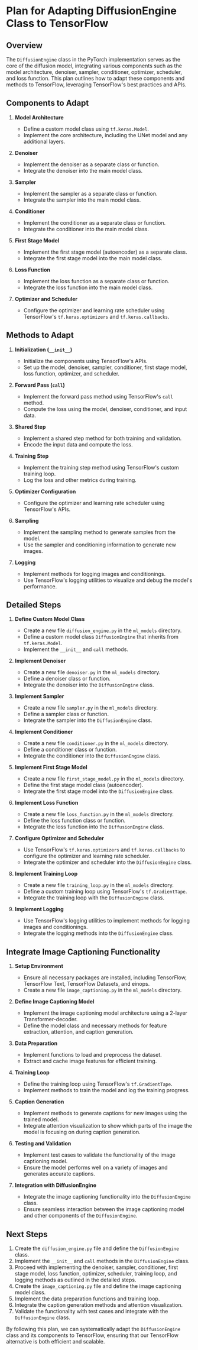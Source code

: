 # Plan for Adapting DiffusionEngine Class to TensorFlow

## Overview
The `DiffusionEngine` class in the PyTorch implementation serves as the core of the diffusion model, integrating various components such as the model architecture, denoiser, sampler, conditioner, optimizer, scheduler, and loss function. This plan outlines how to adapt these components and methods to TensorFlow, leveraging TensorFlow's best practices and APIs.

## Components to Adapt
1. **Model Architecture**
   - Define a custom model class using `tf.keras.Model`.
   - Implement the core architecture, including the UNet model and any additional layers.

2. **Denoiser**
   - Implement the denoiser as a separate class or function.
   - Integrate the denoiser into the main model class.

3. **Sampler**
   - Implement the sampler as a separate class or function.
   - Integrate the sampler into the main model class.

4. **Conditioner**
   - Implement the conditioner as a separate class or function.
   - Integrate the conditioner into the main model class.

5. **First Stage Model**
   - Implement the first stage model (autoencoder) as a separate class.
   - Integrate the first stage model into the main model class.

6. **Loss Function**
   - Implement the loss function as a separate class or function.
   - Integrate the loss function into the main model class.

7. **Optimizer and Scheduler**
   - Configure the optimizer and learning rate scheduler using TensorFlow's `tf.keras.optimizers` and `tf.keras.callbacks`.

## Methods to Adapt
1. **Initialization (`__init__`)**
   - Initialize the components using TensorFlow's APIs.
   - Set up the model, denoiser, sampler, conditioner, first stage model, loss function, optimizer, and scheduler.

2. **Forward Pass (`call`)**
   - Implement the forward pass method using TensorFlow's `call` method.
   - Compute the loss using the model, denoiser, conditioner, and input data.

3. **Shared Step**
   - Implement a shared step method for both training and validation.
   - Encode the input data and compute the loss.

4. **Training Step**
   - Implement the training step method using TensorFlow's custom training loop.
   - Log the loss and other metrics during training.

5. **Optimizer Configuration**
   - Configure the optimizer and learning rate scheduler using TensorFlow's APIs.

6. **Sampling**
   - Implement the sampling method to generate samples from the model.
   - Use the sampler and conditioning information to generate new images.

7. **Logging**
   - Implement methods for logging images and conditionings.
   - Use TensorFlow's logging utilities to visualize and debug the model's performance.

## Detailed Steps
1. **Define Custom Model Class**
   - Create a new file `diffusion_engine.py` in the `ml_models` directory.
   - Define a custom model class `DiffusionEngine` that inherits from `tf.keras.Model`.
   - Implement the `__init__` and `call` methods.

2. **Implement Denoiser**
   - Create a new file `denoiser.py` in the `ml_models` directory.
   - Define a denoiser class or function.
   - Integrate the denoiser into the `DiffusionEngine` class.

3. **Implement Sampler**
   - Create a new file `sampler.py` in the `ml_models` directory.
   - Define a sampler class or function.
   - Integrate the sampler into the `DiffusionEngine` class.

4. **Implement Conditioner**
   - Create a new file `conditioner.py` in the `ml_models` directory.
   - Define a conditioner class or function.
   - Integrate the conditioner into the `DiffusionEngine` class.

5. **Implement First Stage Model**
   - Create a new file `first_stage_model.py` in the `ml_models` directory.
   - Define the first stage model class (autoencoder).
   - Integrate the first stage model into the `DiffusionEngine` class.

6. **Implement Loss Function**
   - Create a new file `loss_function.py` in the `ml_models` directory.
   - Define the loss function class or function.
   - Integrate the loss function into the `DiffusionEngine` class.

7. **Configure Optimizer and Scheduler**
   - Use TensorFlow's `tf.keras.optimizers` and `tf.keras.callbacks` to configure the optimizer and learning rate scheduler.
   - Integrate the optimizer and scheduler into the `DiffusionEngine` class.

8. **Implement Training Loop**
   - Create a new file `training_loop.py` in the `ml_models` directory.
   - Define a custom training loop using TensorFlow's `tf.GradientTape`.
   - Integrate the training loop with the `DiffusionEngine` class.

9. **Implement Logging**
   - Use TensorFlow's logging utilities to implement methods for logging images and conditionings.
   - Integrate the logging methods into the `DiffusionEngine` class.

## Integrate Image Captioning Functionality
1. **Setup Environment**
   - Ensure all necessary packages are installed, including TensorFlow, TensorFlow Text, TensorFlow Datasets, and einops.
   - Create a new file `image_captioning.py` in the `ml_models` directory.

2. **Define Image Captioning Model**
   - Implement the image captioning model architecture using a 2-layer Transformer-decoder.
   - Define the model class and necessary methods for feature extraction, attention, and caption generation.

3. **Data Preparation**
   - Implement functions to load and preprocess the dataset.
   - Extract and cache image features for efficient training.

4. **Training Loop**
   - Define the training loop using TensorFlow's `tf.GradientTape`.
   - Implement methods to train the model and log the training progress.

5. **Caption Generation**
   - Implement methods to generate captions for new images using the trained model.
   - Integrate attention visualization to show which parts of the image the model is focusing on during caption generation.

6. **Testing and Validation**
   - Implement test cases to validate the functionality of the image captioning model.
   - Ensure the model performs well on a variety of images and generates accurate captions.

7. **Integration with DiffusionEngine**
   - Integrate the image captioning functionality into the `DiffusionEngine` class.
   - Ensure seamless interaction between the image captioning model and other components of the `DiffusionEngine`.

## Next Steps
1. Create the `diffusion_engine.py` file and define the `DiffusionEngine` class.
2. Implement the `__init__` and `call` methods in the `DiffusionEngine` class.
3. Proceed with implementing the denoiser, sampler, conditioner, first stage model, loss function, optimizer, scheduler, training loop, and logging methods as outlined in the detailed steps.
4. Create the `image_captioning.py` file and define the image captioning model class.
5. Implement the data preparation functions and training loop.
6. Integrate the caption generation methods and attention visualization.
7. Validate the functionality with test cases and integrate with the `DiffusionEngine` class.

By following this plan, we can systematically adapt the `DiffusionEngine` class and its components to TensorFlow, ensuring that our TensorFlow alternative is both efficient and scalable.
